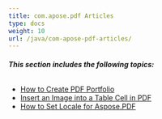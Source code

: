 ```yaml
---
title: com.apose.pdf Articles
type: docs
weight: 10
url: /java/com-apose-pdf-articles/
---
```


###### **This section includes the following topics:**
- [How to Create PDF Portfolio](/pdf/java/how-to-create-pdf-portfolio/)
- [Insert an Image into a Table Cell in PDF](/pdf/java/insert-an-image-into-a-table-cell-in-pdf/)
- [How to Set Locale for Aspose.PDF](/pdf/java/how-to-set-locale-for-aspose-pdf/)
